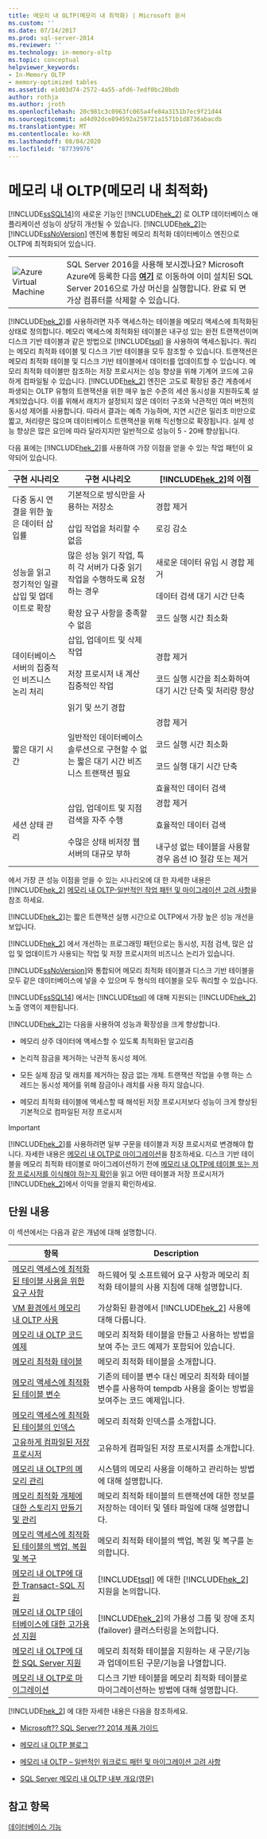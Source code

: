 ```yaml
---
title: 메모리 내 OLTP(메모리 내 최적화) | Microsoft 문서
ms.custom: ''
ms.date: 07/14/2017
ms.prod: sql-server-2014
ms.reviewer: ''
ms.technology: in-memory-oltp
ms.topic: conceptual
helpviewer_keywords:
- In-Memory OLTP
- memory-optimized tables
ms.assetid: e1d03d74-2572-4a55-afd6-7edf0bc28bdb
author: rothja
ms.author: jroth
ms.openlocfilehash: 20c981c3c0963fc065a4fe84a3151b7ec9f21d44
ms.sourcegitcommit: ad4d92dce894592a259721a1571b1d8736abacdb
ms.translationtype: MT
ms.contentlocale: ko-KR
ms.lasthandoff: 08/04/2020
ms.locfileid: "87739976"
---
```

# <a name="in-memory-oltp-in-memory-optimization"></a>메모리 내 OLTP(메모리 내 최적화)

  [!INCLUDE[ssSQL14](../../../includes/sssql14-md.md)]의 새로운 기능인 [!INCLUDE[hek_2](../../../includes/hek-2-md.md)] 로 OLTP 데이터베이스 애플리케이션 성능이 상당히 개선될 수 있습니다. [!INCLUDE[hek_2](../../../includes/hek-2-md.md)]는 [!INCLUDE[ssNoVersion](../../../includes/ssnoversion-md.md)] 엔진에 통합된 메모리 최적화 데이터베이스 엔진으로 OLTP에 최적화되어 있습니다.

|||
|-|-|
|![Azure Virtual Machine](../../master-data-services/media/azure-virtual-machine.png "Azure Virtual Machine")|SQL Server 2016을 사용해 보시겠나요? Microsoft Azure에 등록한 다음 **[여기](https://azuremarketplace.microsoft.com/marketplace/apps/microsoftsqlserver.sql2017-ws2019?tab=Overview)** 로 이동하여 이미 설치된 SQL Server 2016으로 가상 머신을 실행합니다. 완료 되 면 가상 컴퓨터를 삭제할 수 있습니다.|

 [!INCLUDE[hek_2](../../../includes/hek-2-md.md)]를 사용하려면 자주 액세스하는 테이블을 메모리 액세스에 최적화된 상태로 정의합니다. 메모리 액세스에 최적화된 테이블은 내구성 있는 완전 트랜잭션이며 디스크 기반 테이블과 같은 방법으로 [!INCLUDE[tsql](../../../includes/tsql-md.md)] 을 사용하여 액세스됩니다. 쿼리는 메모리 최적화 테이블 및 디스크 기반 테이블을 모두 참조할 수 있습니다. 트랜잭션은 메모리 최적화 테이블 및 디스크 기반 테이블에서 데이터를 업데이트할 수 있습니다. 메모리 최적화 테이블만 참조하는 저장 프로시저는 성능 향상을 위해 기계어 코드에 고유하게 컴파일될 수 있습니다. [!INCLUDE[hek_2](../../../includes/hek-2-md.md)] 엔진은 고도로 확장된 중간 계층에서 파생되는 OLTP 유형의 트랜잭션을 위한 매우 높은 수준의 세션 동시성을 지원하도록 설계되었습니다. 이를 위해서 래치가 설정되지 않은 데이터 구조와 낙관적인 여러 버전의 동시성 제어를 사용합니다. 따라서 결과는 예측 가능하며, 지연 시간은 밀리초 미만으로 짧고, 처리량은 많으며 데이터베이스 트랜잭션을 위해 직선형으로 확장됩니다. 실제 성능 향상은 많은 요인에 따라 달라지지만 일반적으로 성능이 5 - 20배 향상됩니다.

 다음 표에는 [!INCLUDE[hek_2](../../../includes/hek-2-md.md)]를 사용하여 가장 이점을 얻을 수 있는 작업 패턴이 요약되어 있습니다.

|구현 시나리오|구현 시나리오|[!INCLUDE[hek_2](../../../includes/hek-2-md.md)]의 이점|
|-----------------------------|-----------------------------|-------------------------------------|
|다중 동시 연결을 위한 높은 데이터 삽입률|기본적으로 방식만을 사용하는 저장소<br /><br /> 삽입 작업을 처리할 수 없음|경합 제거<br /><br /> 로깅 감소|
|성능을 읽고 정기적인 일괄 삽입 및 업데이트로 확장|많은 성능 읽기 작업, 특히 각 서버가 다중 읽기 작업을 수행하도록 요청하는 경우<br /><br /> 확장 요구 사항을 충족할 수 없음|새로운 데이터 유입 시 경합 제거<br /><br /> 데이터 검색 대기 시간 단축<br /><br /> 코드 실행 시간 최소화|
|데이터베이스 서버의 집중적인 비즈니스 논리 처리|삽입, 업데이트 및 삭제 작업<br /><br /> 저장 프로시저 내 계산 집중적인 작업<br /><br /> 읽기 및 쓰기 경합|경합 제거<br /><br /> 코드 실행 시간을 최소화하여 대기 시간 단축 및 처리량 향상|
|짧은 대기 시간|일반적인 데이터베이스 솔루션으로 구현할 수 없는 짧은 대기 시간 비즈니스 트랜잭션 필요|경합 제거<br /><br /> 코드 실행 시간 최소화<br /><br /> 코드 실행 대기 시간 단축<br /><br /> 효율적인 데이터 검색|
|세션 상태 관리|삽입, 업데이트 및 지점 검색을 자주 수행<br /><br /> 수많은 상태 비저장 웹 서버의 대규모 부하|경합 제거<br /><br /> 효율적인 데이터 검색<br /><br /> 내구성 없는 테이블을 사용할 경우 옵션 IO 절감 또는 제거|

 에서 가장 큰 성능 이점을 얻을 수 있는 시나리오에 대 한 자세한 내용은 [!INCLUDE[hek_2](../../../includes/hek-2-md.md)] [메모리 내 OLTP-일반적인 작업 패턴 및 마이그레이션 고려 사항](https://msdn.microsoft.com/library/dn673538.aspx)을 참조 하세요.

 [!INCLUDE[hek_2](../../../includes/hek-2-md.md)]는 짧은 트랜잭션 실행 시간으로 OLTP에서 가장 높은 성능 개선을 보입니다.

 [!INCLUDE[hek_2](../../../includes/hek-2-md.md)] 에서 개선하는 프로그래밍 패턴으로는 동시성, 지점 검색, 많은 삽입 및 업데이트가 사용되는 작업 및 저장 프로시저의 비즈니스 논리가 있습니다.

 [!INCLUDE[ssNoVersion](../../../includes/ssnoversion-md.md)]와 통합되어 메모리 최적화 테이블과 디스크 기반 테이블을 모두 같은 데이터베이스에 넣을 수 있으며 두 형식의 테이블을 모두 쿼리할 수 있습니다.

 [!INCLUDE[ssSQL14](../../../includes/sssql14-md.md)] 에서는 [!INCLUDE[tsql](../../../includes/tsql-md.md)] 에 대해 지원되는 [!INCLUDE[hek_2](../../../includes/hek-2-md.md)]노출 영역이 제한됩니다.

 [!INCLUDE[hek_2](../../../includes/hek-2-md.md)]는 다음을 사용하여 성능과 확장성을 크게 향상합니다.

-   메모리 상주 데이터에 액세스할 수 있도록 최적화된 알고리즘

-   논리적 잠금을 제거하는 낙관적 동시성 제어.

-   모든 실제 잠금 및 래치를 제거하는 잠금 없는 개체. 트랜잭션 작업을 수행 하는 스레드는 동시성 제어를 위해 잠금이나 래치를 사용 하지 않습니다.

-   메모리 최적화 테이블에 액세스할 때 해석된 저장 프로시저보다 성능이 크게 향상된 기본적으로 컴파일된 저장 프로시저

> [!IMPORTANT]
>  [!INCLUDE[hek_2](../../../includes/hek-2-md.md)]를 사용하려면 일부 구문을 테이블과 저장 프로시저로 변경해야 합니다. 자세한 내용은 [메모리 내 OLTP로 마이그레이션](migrating-to-in-memory-oltp.md)을 참조하세요. 디스크 기반 테이블을 메모리 최적화 테이블로 마이그레이션하기 전에 [메모리 내 OLTP에 테이블 또는 저장 프로시저를 이식해야 하는지 확인](determining-if-a-table-or-stored-procedure-should-be-ported-to-in-memory-oltp.md)을 읽고 어떤 테이블과 저장 프로시저가 [!INCLUDE[hek_2](../../../includes/hek-2-md.md)]에서 이익을 얻을지 확인하세요.

## <a name="in-this-section"></a>단원 내용
 이 섹션에서는 다음과 같은 개념에 대해 설명합니다.

|항목|Description|
|-----------|-----------------|
|[메모리 액세스에 최적화된 테이블 사용을 위한 요구 사항](memory-optimized-tables.md)|하드웨어 및 소프트웨어 요구 사항과 메모리 최적화 테이블의 사용 지침에 대해 설명합니다.|
|[VM 환경에서 메모리 내 OLTP 사용](../../database-engine/using-in-memory-oltp-in-a-vm-environment.md)|가상화된 환경에서 [!INCLUDE[hek_2](../../../includes/hek-2-md.md)] 사용에 대해 다룹니다.|
|[메모리 내 OLTP 코드 예제](in-memory-oltp-code-samples.md)|메모리 최적화 테이블을 만들고 사용하는 방법을 보여 주는 코드 예제가 포함되어 있습니다.|
|[메모리 최적화 테이블](memory-optimized-tables.md)|메모리 최적화 테이블을 소개합니다.|
|[메모리 액세스에 최적화된 테이블 변수](../../database-engine/memory-optimized-table-variables.md)|기존의 테이블 변수 대신 메모리 최적화 테이블 변수를 사용하여 tempdb 사용을 줄이는 방법을 보여주는 코드 예제입니다.|
|[메모리 액세스에 최적화된 테이블의 인덱스](../../database-engine/indexes-on-memory-optimized-tables.md)|메모리 최적화 인덱스를 소개합니다.|
|[고유하게 컴파일된 저장 프로시저](natively-compiled-stored-procedures.md)|고유하게 컴파일된 저장 프로시저를 소개합니다.|
|[메모리 내 OLTP의 메모리 관리](../../database-engine/managing-memory-for-in-memory-oltp.md)|시스템의 메모리 사용을 이해하고 관리하는 방법에 대해 설명합니다.|
|[메모리 최적화 개체에 대한 스토리지 만들기 및 관리](creating-and-managing-storage-for-memory-optimized-objects.md)|메모리 최적화 테이블의 트랜잭션에 대한 정보를 저장하는 데이터 및 델타 파일에 대해 설명합니다.|
|[메모리 액세스에 최적화된 테이블의 백업, 복원 및 복구](restore-and-recovery-of-memory-optimized-tables.md)|메모리 최적화 테이블의 백업, 복원 및 복구를 논의합니다.|
|[메모리 내 OLTP에 대한 Transact-SQL 지원](transact-sql-support-for-in-memory-oltp.md)|[!INCLUDE[tsql](../../../includes/tsql-md.md)] 에 대한 [!INCLUDE[hek_2](../../../includes/hek-2-md.md)]지원을 논의합니다.|
|[메모리 내 OLTP 데이터베이스에 대한 고가용성 지원](high-availability-support-for-in-memory-oltp-databases.md)|[!INCLUDE[hek_2](../../../includes/hek-2-md.md)]의 가용성 그룹 및 장애 조치(failover) 클러스터링을 논의합니다.|
|[메모리 내 OLTP에 대한 SQL Server 지원](sql-server-support-for-in-memory-oltp.md)|메모리 최적화 테이블을 지원하는 새 구문/기능과 업데이트된 구문/기능을 나열합니다.|
|[메모리 내 OLTP로 마이그레이션](migrating-to-in-memory-oltp.md)|디스크 기반 테이블을 메모리 최적화 테이블로 마이그레이션하는 방법에 대해 설명합니다.|

 [!INCLUDE[hek_2](../../../includes/hek-2-md.md)] 에 대한 자세한 내용은 다음을 참조하세요.

-   [Microsoft?? SQL Server?? 2014 제품 가이드](https://www.microsoft.com/download/confirmation.aspx?id=39269)

-   [메모리 내 OLTP 블로그](https://cloudblogs.microsoft.com/sqlserver/2013/06/26/sql-server-2014-in-memory-technologies-blog-series-introduction/)

-   [메모리 내 OLTP – 일반적인 워크로드 패턴 및 마이그레이션 고려 사항](https://msdn.microsoft.com/library/dn673538.aspx)

-   [SQL Server 메모리 내 OLTP 내부 개요(영문)](https://download.microsoft.com/download/8/3/6/8360731A-A27C-4684-BC88-FC7B5849A133/SQL_Server_2016_In_Memory_OLTP_White_Paper.pdf)
    <!--
         (https://download.microsoft.com/download/8/3/6/8360731A-A27C-4684-BC88-FC7B5849A133/SQL_Server_2016_In_Memory_OLTP_White_Paper.pdf)
         (/sql/relational-databases/in-memory-oltp/sql-server-in-memory-oltp-internals-for-sql-server-2016?view=sql-server-2016)
    -->

## <a name="see-also"></a>참고 항목
 [데이터베이스 기능](../database-features.md)


